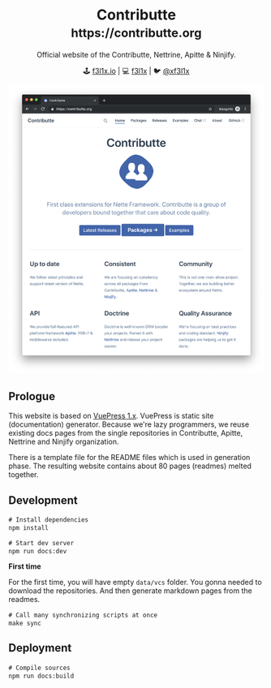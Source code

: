 <h1 align=center>Contributte <br> <small>https://contributte.org</small></h1>

<p align=center>
Official website of the Contributte, Nettrine, Apitte & Ninjify.
</p>

<p align=center>
🕹 <a href="https://f3l1x.io">f3l1x.io</a> | 💻 <a href="https://github.com/f3l1x">f3l1x</a> | 🐦 <a href="https://twitter.com/xf3l1x">@xf3l1x</a>
</p>

![](.assets/contributte.png)

## Prologue

This website is based on [VuePress 1.x](https://v1.vuepress.vuejs.org/). VuePress is static site (documentation) generator.
Because we're lazy programmers, we reuse existing docs pages from the single repositories in Contributte, Apitte, Nettrine and Ninjify organization.

There is a template file for the README files which is used in generation phase. The resulting website contains about 80 pages (readmes) melted together.

## Development

```
# Install dependencies
npm install
```

```
# Start dev server 
npm run docs:dev
```

**First time**

For the first time, you will have empty `data/vcs` folder. You gonna needed
to download the repositories. And then generate markdown pages from the readmes.

```
# Call many synchronizing scripts at once
make sync
```

## Deployment

```
# Compile sources
npm run docs:build
```
